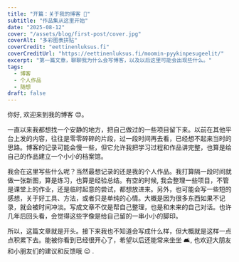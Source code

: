 ```yaml
---
title: "开篇：关于我的博客 🌱"
subtitle: "作品集从这里开始"
date: "2025-08-12"
cover: "/assets/blog/first-post/cover.jpg"
coverAlt: "多彩图表拼贴"
coverCredit: "eettinenluksus.fi"
coverCreditUrl: "https://eettinenluksus.fi/moomin-pyykinpesugeelit/"
excerpt: "第一篇文章，聊聊我为什么会写博客，以及以后这里可能会出现些什么。"
tags:
  - 博客
  - 个人作品
  - 随想
draft: false
---
```


你好, 欢迎来到我的博客 😊。  

一直以来我都想找一个安静的地方，把自己做过的一些项目留下来。以前在其他平台上发的内容，往往是零零碎碎的片段，过一段时间再去看，已经想不起来当时的思路。博客的记录可能会慢一些，但它允许我把学习过程和作品讲完整，也算是给自己的作品建立一个小小的档案馆。  

我会在这里写些什么呢？当然最想记录的还是我的个人作品。我打算隔一段时间就做一张新图，算是练习，也算是经验总结。有空的时候, 我会整理一些项目，不管是课堂上的作业，还是临时起意的尝试，都想放进来。另外，也可能会写一些短的感想，关于好工具、方法，或者只是单纯的心情。大概是因为很多东西如果不记录，就会被时间冲淡。写成文章不仅是帮自己整理，也是和未来的自己对话。也许几年后回头看，会觉得这些字像是给自己留的一串小小的脚印。  

所以，这篇文章就是开头。接下来我也不知道会写成什么样，但大概就是这样一点点积累下去。能被你看到已经很开心了，希望以后还能常来坐坐 🛋️, 也欢迎大朋友和小朋友们的建议和反馈哦 😉 .
